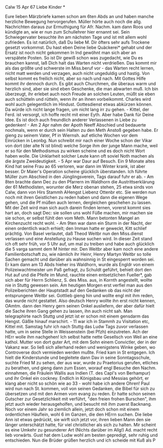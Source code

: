  Calw 15 Apr 67
Liebe Kinder <Marie>*

Eure lieben Märzbriefe kamen schon am 6ten Abds an und haben manche herzliche Bewegung hervorgerufen. Müller hörte auch noch die allg. Nachrichten daraus zur Ermuthigung für Afr. Nachm. kam dann Roos und kündigte an, wie er nun zum Schullehrer hier ernannt sei. Sein Schwiegervater besuchte ihn am nächsten Tage und ist mit allem wohl zufrieden. Es ist natürlich, daß Du liebe M. Dir öfters sehr aufs Trockene gesetzt vorkommst. Du hast eben Deine liebe Quäckerei* gehabt und der Ersatz ist noch nicht gekommen In Ind gewöhnt man sich aber an verspätete Posten. So ist Dir gewiß schon was zugedacht, wie Du es brauchen kannst, laß Dich halt das Warten nicht verdrießen. Das kommt mir als das größte und schwerste im Miss.beruf vor - das Warten recht lernen, nicht matt werden und verzagen, auch nicht ungeduldig und hastig. Von selbst kommt es freilich nicht, aber so nach und nach. Mit Gottes Hilfe kommt ihr dennoch durch. Es gibt auch Churchmen, die überaus warm und herzlich sind, aber sie sind eben Geschenke, die man abwarten muß. Ich bin überzeugt, ihr erlebet auch noch Freude an solchen Leuten, müßt sie eben auch schütteln und rütteln, wenn ihr an ihnen vorbeikommt. Charles wird wohl auch gelegentlich im Hindust. Gottesdienst etwas abkürzen können. Da würde ich nicht lange fragen, um nicht lang irr zu gehen. - Kittel, der Ferd. ist versorgt, ich hoffe recht mit einer Eyth. Aber habe Dank für Deine Idee. Es ist doch auch freundlich anderer Verlassenen in Liebe zu gedenken! - Am 2 Apr nahm der Apoth Neeff Abschied und bedauerte nochmals, wenn er durch sein Halten zu den Meth Anstoß gegeben habe. Er gieng zu seinem Vater, Pf in Wiernsh. auf etliche Wochen vor dem Einrücken in Leonbg. Nun schreibt mir nach einer Woche schon der Vikar von dort (der alte N ist blind) welche Sorge ihm der junge Mann mache, weil er so für den Methodismus zu wirken scheine und es doch nicht Wort haben wolle. Die Unklarheit solcher Leute kann oft soviel Noth machen als die ärgste Zweideutigkeit. - 5 Apr war Daur auf Besuch. Ein 9 Monate altes Kind hat seine Frau ao 65 verloren, war dann im Winter krank, ist aber besser. Dr Maier's Operation scheine glücklich überstanden. Ich führte Müller zum Abschied in den Jünglingsverein, Tags darauf fuhr er ab. - Am 8ten brachte dann Dec zu den Pfarrern im Waldhorn die Austrittserklärung der 61 Methodisten, worunter die Merz obenan stehen, 25 etwa sinds von Calw, dann von Hirs Stammh AHengst Liebenz Ottenbr etc. Sie werden nun noch mit ihren Geistlichen zu reden haben und dann die eigenen Wege gehen, und die Pf müßen auch lernen, dergleichen geschehen zu lassen. Mit der Zeit wird man sich auch darein finden lernen, vorerst kommt sies hart an, doch sagt Dec: sie sollen uns wohl Füße machen, mir machen sie sie schon, er selbst fühlt den vom Meth. Mann betonten Mangel an Kirchenzucht recht wohl. - Am 9ten war dann ein Sturm in der Nacht, der einen ordentlich wach erhielt; den Imman hatte er geweckt, Kitt schlief prächtig. Von Basel verlautet, daß Theod Weitbr nun den Miss.dienst verlassen und eine Anstellung zu Hause suchen wird. In dieser Zeit stand ich oft sehr früh, vor 5 Uhr auf, um mal zu treiben und habe auch glücklich die 5 varga sammt dem M hinter mir. Den Weitbr aber kam noch eine andere Familienbotschaft zu, wie nämlich ihr Heinr, Henry Martyn Weitbr so tolle Sachen gemacht und darüber als wahnsinnig in St eingesperrt worden sei. Er kam dann am 13 Abds hieher ins Waldhorn, wurde als Engldr von einem Polizeiwachtmeister um Paß gefragt, zu Schuldt geführt, behielt dort den Hut auf und die Pfeife im Mund, rauchte einen entsetzlichen Fueller*, gab sich aber für Herrn Schlienz, S. des Miss. aus, in Kornth angestellt, wollte nie in Stuttg gewesen sein. Am heutigen Morgen erst verfiel man aus den Polizeiberichten der Hauptstadt auf den Gedanken ob das nicht der entsprungene Weitbr sei. Gottlieb gieng hin und wollte engl mit ihm reden, das wurde nicht gestattet. Also deutsch Henry wollte ihn erst nicht kennen, OAmtm. dann den Henry gern seinen Onkel ausliefern, der aber dafür hielt die Sache ihren Gang gehen zu lassen, ihn auch nicht sah. Man telegraphirte nach Stuttg und jetzt ist er schon mit einem gensdarm das Hengst. Gäßle hinauf marschirt. - 11 war ich in Stammh zu Visitation etc, Kittel mit. Samstag fuhr ich nach Stuttg das Ludw Tags zuvor verlassen hatte, um in seine Stelle in Weissenstein (bei Pfzh) einzutreten. Ach der HErr wolle ihm nachgehen! Ich selbst hatte nette Gesellsch von Weil an eine kathol. Mutter von dort guter Art, mit dem Sohn einem Convictler, der in der Vakanz war. So ließ sich allerhand reden und wenigstens Winke geben, wo Controverse doch vermieden werden mußte. Fried kam in St entgegen. Ich hielt die Kinderstunde und begleitete dann Dav in seine Sonntagsschule, suchte Fried M zu sehen, der aus war, wurde zu Praetorius gerufen, etliches zu berathen, und gieng dann zum Essen, worauf engl Besuche den Nachm. einnahmen, die Fräulein Wallis aus Indien (T. des Capl's von Berhampur) und ihr Onkel ein cockney. Endlich in Königsbau und Messias gehört, er klang aber nicht so schön wie ao 33 - wohl habe ich andere Ohren! Paul wird nun nach St. kommen, voll von seinen Gedanken, die Bibel für sich zu übersetzen und mit den Armen vom evang zu reden. Er hatte schon seinen Gutscher zur Gesetzlichkeit mit verführt, "den freien frohen Burschen", ihm jetzt auch wieder herausgeholfen, und besucht mit ihm zuerst Backnang. Noch vor einem Jahr so ziemlich allein, jetzt doch schon mit einem ordentlichen Häuflein, wohl 6 im Ganzen, die den HErrn suchen. Die liebe Ann ist etwas gedrückt, sie wirft sich jetzt vor, ihren lieben Mann den sie länger unterschätzt hatte, für viel christlicher als sich zu halten. Mir scheint es eine Umkehr zu gesunderer Art (Nichts darüber im Allg!) Ad. macht recht lieb vorwärts. Gust hat dem Ludw wohl am besten gepredigt, sehr ruhig und entschieden. Nun die Brüder grüßen herzlich und ich scheide mit Kuß
 als P
